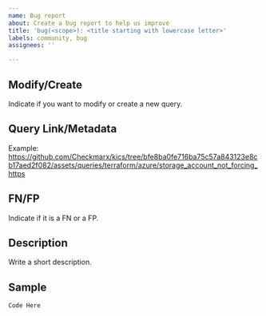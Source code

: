 ```yaml
---
name: Bug report
about: Create a bug report to help us improve
title: 'bug(<scope>): <title starting with lowercase letter>'
labels: community, bug
assignees: ''

---
```


## Modify/Create

Indicate if you want to modify or create a new query.

## Query Link/Metadata

Example: https://github.com/Checkmarx/kics/tree/bfe8ba0fe716ba75c57a843123e8cb17aed2f082/assets/queries/terraform/azure/storage_account_not_forcing_https

## FN/FP

Indicate if it is a FN or a FP.

## Description

Write a short description.

## Sample

```
Code Here
```
